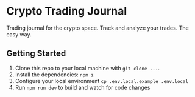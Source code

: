 # Crypto Trading Journal

Trading journal for the crypto space. Track and analyze your trades. The easy way.

## Getting Started

1. Clone this repo to your local machine with `git clone ...`.
3. Install the dependencies: `npm i`
4. Configure your local environment `cp .env.local.example .env.local`
5. Run `npm run dev` to build and watch for code changes
